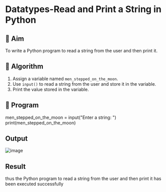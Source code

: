 # Datatypes-Read and Print a String in Python

## 🎯 Aim
To write a Python program to read a string from the user and then print it.

## 🧠 Algorithm
1. Assign a variable named `men_stepped_on_the_moon`.
2. Use `input()` to read a string from the user and store it in the variable.
3. Print the value stored in the variable.

## 🧾 Program
men_stepped_on_the_moon = input("Enter a string: ")
print(men_stepped_on_the_moon)

## Output
![image](https://github.com/user-attachments/assets/f3ff2a38-a890-49e8-8c5e-f9cec7280ba0)

## Result
thus the Python program to read a string from the user and then print it has been executed successfully

